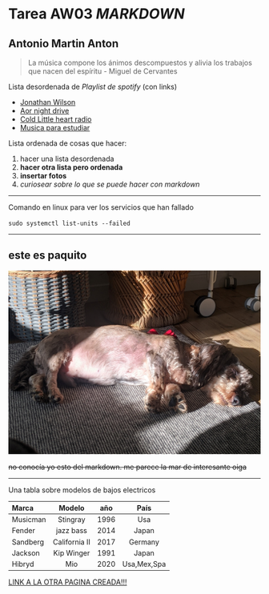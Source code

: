 # Tarea AW03 ***MARKDOWN***
## Antonio Martin Anton

> La música compone los ánimos descompuestos y alivia los trabajos que nacen del espíritu - Miguel de Cervantes


Lista desordenada de *Playlist de spotify* (con links)
- [Jonathan Wilson](https://open.spotify.com/playlist/55bTpLORfHmb8boqUH1MGw?si=frL1u5BjR1KeT2zN973RdA)
- [ Aor night drive ](https://open.spotify.com/playlist/4VvsdMweR3bTUc1xuXAo7u?si=YnlzBGQNQLCwK_O7IYA9tg)
- [Cold Little heart radio](https://open.spotify.com/playlist/37i9dQZF1E8RpUj3TsX2PM?si=6B_GG7YIQSqov6epBWpahA)
- [Musica para estudiar](https://open.spotify.com/playlist/37i9dQZF1DX9sIqqvKsjG8?si=nPuJ4MOvSfaz4GDzVB2lvg)



Lista ordenada de cosas que hacer:
1. hacer una lista desordenada
2. **hacer otra lista pero ordenada** 
3. **insertar fotos**
4.  *curiosear sobre lo que se puede hacer con markdown*


---

Comando en linux para ver los servicios que han fallado

`sudo systemctl list-units --failed`

***


## este es paquito
![error en la imagen](paquito2.jpg)




~~no conocía yo esto del markdown. me parece la mar de interesante oiga~~
____

Una tabla sobre modelos de bajos electricos


Marca   |   Modelo  |   año     | País
:-----  |   :-----:   |   :----------: | :-------:
Musicman|Stingray|1996 |Usa
Fender  |jazz bass|2014|Japan
Sandberg|California II|2017|Germany
Jackson| Kip Winger|1991|Japan
Hibryd|Mio|2020|Usa,Mex,Spa

[LINK A LA OTRA PAGINA CREADA!!!](bajos.md)





